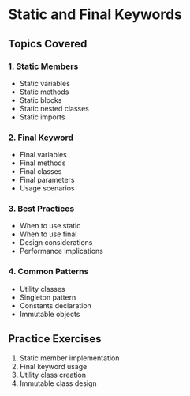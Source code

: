 # Static and Final Keywords

## Topics Covered

### 1. Static Members
- Static variables
- Static methods
- Static blocks
- Static nested classes
- Static imports

### 2. Final Keyword
- Final variables
- Final methods
- Final classes
- Final parameters
- Usage scenarios

### 3. Best Practices
- When to use static
- When to use final
- Design considerations
- Performance implications

### 4. Common Patterns
- Utility classes
- Singleton pattern
- Constants declaration
- Immutable objects

## Practice Exercises
1. Static member implementation
2. Final keyword usage
3. Utility class creation
4. Immutable class design 